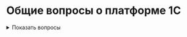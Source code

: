 
# Общие вопросы о платформе 1С
<details>
  <summary>Показать вопросы</summary>
<details>
  <summary>1. Расскажите о вашем опыте работы с платформой 1С.</summary>
  <!-- Ответ -->
</details>

<details>
  <summary>2. Какие версии 1С вы использовали в своей работе?</summary>
  <!-- Ответ -->
</details>

<details>
  <summary>3. Какие типовые конфигурации 1С вы знаете и с какими работали?</summary>
  <!-- Ответ -->
</details>

# Интеграции и обмен данными

<details>
  <summary>Показать вопросы</summary>

  <details>
    <summary>1. Почему интеграции и обмен данными в 1С становятся все более востребованными?</summary>
    <!-- Ответ -->
  </details>

  <details>
    <summary>2. Какие навыки и знания необходимы для работы с интеграциями и обменом данными в 1С?</summary>
    <!-- Ответ -->
  </details>

  <details>
    <summary>3. Как настроить обмен данными между различными конфигурациями 1С?</summary>
    <!-- Ответ -->
  </details>

  <details>
    <summary>4. Что такое план обмена и как его настроить?</summary>
    <!-- Ответ -->
  </details>

  <details>
    <summary>5. Чем веб-сервис отличается от HTTP-сервиса?</summary>
    <!-- Ответ -->
  </details>

  <details>
    <summary>6. Что нужно сделать для публикации веб-сервиса в 1С?</summary>
    <!-- Ответ -->
  </details>

  <details>
    <summary>7. Как определить, опубликован ли веб-сервис, к которому мы обращаемся программно?</summary>
    <!-- Ответ -->
  </details>

  <details>
    <summary>8. Можно ли через веб-сервис возвращать двоичные данные и как это сделать?</summary>
    <!-- Ответ -->
  </details>

  <details>
    <summary>9. Как использовать JavaScript и HTTP сервисы для создания тонкого клиента и интеграции с 1С?</summary>
    <!-- Ответ -->
  </details>

  <details>
    <summary>10. Какие инструменты и технологии используются для интеграции 1С с внешними системами, такими как веб-сервисы и XDTO пакеты?</summary>
    <!-- Ответ -->
  </details>

  <details>
    <summary>11. Как оптимально писать программный код для интеграции 1С с внешними системами?</summary>
    <!-- Ответ -->
  </details>

  <details>
    <summary>12. Какие настройки и механизмы необходимо учитывать при интеграции 1С с внешними системами через COM соединение?</summary>
    <!-- Ответ -->
  </details>

  <details>
    <summary>13. Как правильно использовать общие модули и их настройки для интеграции 1С с другими системами?</summary>
    <!-- Ответ -->
  </details>

</details>

# Навыки и знания для работы в 1С

<details>
  <summary>Показать вопросы</summary>

  <details>
    <summary>1. Какие минимальные знания и навыки необходимы для успешной работы в 1С?</summary>
    <!-- Ответ -->
  </details>

  <details>
    <summary>2. Почему важно знать основные объекты и оперативный учет в 1С?</summary>
    <!-- Ответ -->
  </details>

  <details>
    <summary>3. Какие курсы и материалы рекомендуются для изучения основных объектов и оперативного учета в 1С?</summary>
    <!-- Ответ -->
  </details>

</details>

# Метаданные и объекты

<details>
  <summary>Показать вопросы</summary>

  <details>
    <summary>1. Объясните, что такое метаданные в 1С и как они используются.</summary>
    <!-- Ответ -->
  </details>

  <details>
    <summary>2. Как создать и настроить новый справочник в 1С?</summary>
    <!-- Ответ -->
  </details>

</details>

# Регистры и учет

<details>
  <summary>Показать вопросы</summary>

  <details>
    <summary>1. Что такое регистры сведений и как они отличаются от регистров накопления?</summary>
    <!-- Ответ -->
  </details>

  <details>
    <summary>2. Настройте регистр накопления для учета остатков товаров на складе.</summary>
    <!-- Ответ -->
  </details>

  <details>
    <summary>3. Какие есть виртуальные таблицы в регистрах накопления?</summary>
    <!-- Ответ -->
  </details>

  <details>
    <summary>4. Как создаются индексы в регистрах накопления в зависимости от измерений? Какие индексы будут использованы в том или ином случае?</summary>
    <!-- Ответ -->
  </details>

  <details>
    <summary>5. Что случится, если создать индекс по третьему измерению (по порядку)? Как пойдет поиск при указании первого и третьего поля в индексе?</summary>
    <!-- Ответ -->
  </details>

  <details>
    <summary>6. Какие блокировки существуют для регистров накопления?</summary>
    <!-- Ответ -->
  </details>

  <details>
    <summary>7. Какие виртуальные таблицы бывают в регистрах сведений?</summary>
    <!-- Ответ -->
  </details>

  <details>
    <summary>8. Могут ли быть таблицы итогов у регистров сведений?</summary>
    <!-- Ответ -->
  </details>

  <details>
    <summary>9. Какие виртуальные таблицы бывают у регистра сведений среза последних?</summary>
    <!-- Ответ -->
  </details>

  <details>
    <summary>10. Какие типы значений можно передавать в параметр "период" для регистра сведений?</summary>
    <!-- Ответ -->
  </details>

  <details>
    <summary>11. Какие виртуальные таблицы бывают у регистра накопления?</summary>
    <!-- Ответ -->
  </details>

  <details>
    <summary>12. Сколько таблиц агрегатов можно создавать для регистра накопления?</summary>
    <!-- Ответ -->
  </details>

  <details>
    <summary>13. Какие типы значений можно передавать в параметр "период" для регистра накопления?</summary>
    <!-- Ответ -->
  </details>

  <details>
    <summary>14. Как ускорить процесс получения данных из регистра накопления, если в большинстве случаев данные получаются в разрезе квартала и контрагента?</summary>
    <!-- Ответ -->
  </details>

  <details>
    <summary>15. Какие виртуальные таблицы бывают у регистра расчета?</summary>
    <!-- Ответ -->
  </details>

  <details>
    <summary>16. Что такое базовый вид расчета?</summary>
    <!-- Ответ -->
  </details>

  <details>
    <summary>17. Что такое вытесняющий вид расчета?</summary>
    <!-- Ответ -->
  </details>

  <details>
    <summary>18. Что такое ведущий вид расчета?</summary>
    <!-- Ответ -->
  </details>

  <details>
    <summary>19. Когда появляются виртуальные таблицы субконто у регистра бухгалтерии?</summary>
    <!-- Ответ -->
  </details>

  <details>
    <summary>20. Как сделать так, чтобы при получении данных из виртуальной таблицы остатки у нас субконто 1 всегда был складом, а субконто 2 — номенклатурой, вне зависимости от счета?</summary>
    <!-- Ответ -->
  </details>

  <details>
    <summary>21. Как сделать так, чтобы по одному из видов субконто не хранились остатки?</summary>
    <!-- Ответ -->
  </details>

  <details>
    <summary>22. Какие виртуальные таблицы бывают у регистра бухгалтерии?</summary>
    <!-- Ответ -->
  </details>

  <details>
    <summary>23. Почему в типовых конфигурациях обычно указывают максимум три субконто?</summary>
    <!-- Ответ -->
  </details>

</details>

# Права доступа и безопасность

<details>
  <summary>Показать вопросы</summary>

  <details>
    <summary>1. Как настроить права доступа в 1С?</summary>
    <!-- Ответ -->
  </details>

</details>

# Формы и интерфейсы

<details>
  <summary>Показать вопросы</summary>

  <details>
    <summary>1. Объясните, что такое управляемые формы и как они отличаются от обычных форм.</summary>
    <!-- Ответ -->
  </details>

  <details>
    <summary>2. Как передать табличную часть между формами (например, из формы выбора в документ)?</summary>
    <!-- Ответ -->
  </details>

  <details>
    <summary>3. Как в зависимости от реквизита открыть разные формы объекта?</summary>
    <!-- Ответ -->
  </details>

  <details>
    <summary>4. Почему обращаться к реквизитам через точку - плохо?</summary>
    <!-- Ответ -->
  </details>

  <details>
    <summary>5. Как определить, есть ли в таблице значений колонка "Ставка НДС"?</summary>
    <!-- Ответ -->
  </details>

  <details>
    <summary>6. Как в модуле формы обратиться к экспортной процедуре, которая находится в модуле данного объекта?</summary>
    <!-- Ответ -->
  </details>

  <details>
    <summary>7. Как установить видимость элемента формы в зависимости от того, является ли объект новым или существующим?</summary>
    <!-- Ответ -->
  </details>

  <details>
    <summary>8. Как заполнить реквизит "Ответственный" только когда документ новый?</summary>
    <!-- Ответ -->
  </details>

  <details>
    <summary>9. Где и как заполнять реквизит "Ответственный" при создании нового документа?</summary>
    <!-- Ответ -->
  </details>

  <details>
    <summary>10. Как заполнить реквизит "Ответственный" текущим пользователем при создании документа?</summary>
    <!-- Ответ -->
  </details>

  <details>
    <summary>11. Как заполнить реквизит "Организация" по умолчанию для данного пользователя?</summary>
    <!-- Ответ -->
  </details>

  <details>
    <summary>12. Где и как проверять заполнение реквизитов "Контрагент" и "Договор" при проведении документа?</summary>
    <!-- Ответ -->
  </details>

</details>

# Запросы и оптимизация

<details>
  <summary>Показать вопросы</summary>

  <details>
    <summary>1. Напишите простой запрос для выборки данных из справочника.</summary>
    <!-- Ответ -->
  </details>

  <details>
    <summary>2. Как оптимизировать производительность запросов в 1С?</summary>
    <!-- Ответ -->
  </details>

  <details>
    <summary>3. Какой метод обхода результата запроса будет более оптимальным: через выборку или выгрузку в таблицу значений, и почему?</summary>
    <!-- Ответ -->
  </details>

  <details>
    <summary>4. Как правильно писать запросы в 1С для оптимизации производительности?</summary>
    <!-- Ответ -->
  </details>

  <details>
    <summary>5. Для чего используется конструкция "Разрешенные" в запросах 1С?</summary>
    <!-- Ответ -->
  </details>

  <details>
    <summary>6. Как наложить отбор по договорам, относящимся к выбранному контрагенту, в отчете с использованием схемы компоновки данных?</summary>
    <!-- Ответ -->
  </details>

  <details>
    <summary>7. Как вывести таблицу значений в отчете с использованием схемы компоновки данных?</summary>
    <!-- Ответ -->
  </details>

  <details>
    <summary>8. Как сделать так, чтобы пользователь мог вводить параметр в отчете, и этот параметр использовался для подписи в отчете?</summary>
    <!-- Ответ -->
  </details>

</details>

# Отчеты и схемы компоновки данных (СКД)

<details>
  <summary>Показать вопросы</summary>

  <details>
    <summary>1. Как создать и настроить отчет в 1С?</summary>
    <!-- Ответ -->
  </details>

  <details>
    <summary>2. Создайте отчет, который показывает продажи по месяцам.</summary>
    <!-- Ответ -->
  </details>

  <details>
    <summary>3. Как использовать свойства компоновки данных для изменения представления поля в отчете?</summary>
    <!-- Ответ -->
  </details>

  <details>
    <summary>4. Как сделать так, чтобы в отчете для поля "Номенклатура" представление было в виде "Наименование (Артикул)"?</summary>
    <!-- Ответ -->
  </details>

  <details>
    <summary>5. Как сделать так, чтобы поле "Адрес" в отчете выглядело как подчиненное поле к "Контрагенту"?</summary>
    <!-- Ответ -->
  </details>

  <details>
    <summary>6. Какие базовые знания о СКД (схемах компоновки данных) необходимы для работы в 1С?</summary>
    <!-- Ответ -->
  </details>

  <details>
    <summary>7. Как знание СКД помогает разработчику создавать более удобные и функциональные отчеты?</summary>
    <!-- Ответ -->
  </details>

</details>

# Транзакции и события

<details>
  <summary>Показать вопросы</summary>

  <details>
    <summary>1. Объясните, что такое транзакции в 1С и как они работают.</summary>
    <!-- Ответ -->
  </details>

  <details>
    <summary>2. Для чего нужны события ОбработкаПроведения, ПриЗаписи, ПередЗаписью, ОбработкаЗаполнения? Какие из них выполняются в транзакции и как это можно посмотреть?</summary>
    <!-- Ответ -->
  </details>

  <details>
    <summary>3. В чем разница между событиями "При создании на сервере" и "При чтении"?</summary>
    <!-- Ответ -->
  </details>

  <details>
    <summary>4. Как создать подписку на события для обработчика событий объекта, например, перед записью или обработку проведения?</summary>
    <!-- Ответ -->
  </details>

  <details>
    <summary>5. Как определить, изменен ли документ или нет, если изменения были внесены и затем отменены перед записью?</summary>
    <!-- Ответ -->
  </details>

  <details>
    <summary>6. Где и как регистрировать изменения в документе при использовании плана обмена?</summary>
    <!-- Ответ -->
  </details>

  <details>
    <summary>7. Почему в типовых конфигурациях часто запрещают авторегистрацию для многих объектов?</summary>
    <!-- Ответ -->
  </details>

  <details>
    <summary>8. Как исключить излишние транзакционные блокировки при работе с планом обмена?</summary>
    <!-- Ответ -->
  </details>

</details>

# Программирование и отладка

<details>
  <summary>Показать вопросы</summary>

  <details>
    <summary>1. Создайте обработку для загрузки данных из Excel в 1С.</summary>
    <!-- Ответ -->
  </details>

  <details>
    <summary>2. Какие методологии разработки вы используете при работе с 1С?</summary>
    <!-- Ответ -->
  </details>

  <details>
    <summary>3. Как вы тестируете свои разработки в 1С?</summary>
    <!-- Ответ -->
  </details>

  <details>
    <summary>4. Как вы документируете свои решения и код?</summary>
    <!-- Ответ -->
  </details>

  <details>
    <summary>5. Как удалить все элементы со значением 4 из массива, содержащего 20 тысяч строк?</summary>
    <!-- Ответ -->
  </details>

  <details>
    <summary>6. Как выгрузить реквизит из источника в приемник, если в источнике на один реквизит больше?</summary>
    <!-- Ответ -->
  </details>

  <details>
    <summary>7. Как считаются итоги в регистрах накопления на дату в середине месяца? Пересчитываются ли они при проведении задним числом?</summary>
    <!-- Ответ -->
  </details>

  <details>
    <summary>8. Как производить отладку программного кода, выполняемого в фоновом задании, если работает сервер 1С:Предприятие?</summary>
    <!-- Ответ -->
  </details>

  <details>
    <summary>9. Какие настройки нужно сделать в конфигурации для включения отладки фоновых заданий?</summary>
    <!-- Ответ -->
  </details>

</details>

# Параметры и модули

<details>
  <summary>Показать вопросы</summary>

  <details>
    <summary>1. Для чего нужна галочка "Сервер" в общих модулях?</summary>
    <!-- Ответ -->
  </details>

  <details>
    <summary>2. Для чего нужна галочка "Клиент" в общих модулях?</summary>
    <!-- Ответ -->
  </details>

  <details>
    <summary>3. Для чего нужна галочка "Внешнее соединение" в общих модулях?</summary>
    <!-- Ответ -->
  </details>

  <details>
    <summary>4. Для чего нужно свойство "Повторное использование возвращаемых значений"?</summary>
    <!-- Ответ -->
  </details>

  <details>
    <summary>5. Как работает система при использовании свойства "Повторное использование возвращаемых значений" на время вызова сервера?</summary>
    <!-- Ответ -->
  </details>

  <details>
    <summary>6. Как работает система при использовании свойства "Повторное использование возвращаемых значений" на время сеанса?</summary>
    <!-- Ответ -->
  </details>

  <details>
    <summary>7. Какие галочки обязательно должны быть проставлены у общего модуля?</summary>
    <!-- Ответ -->
  </details>

  <details>
    <summary>8. Где устанавливаются начальные значения параметров сеанса?</summary>
    <!-- Ответ -->
  </details>

  <details>
    <summary>9. Когда вызывается обработчик события в модуле сеанса?</summary>
    <!-- Ответ -->
